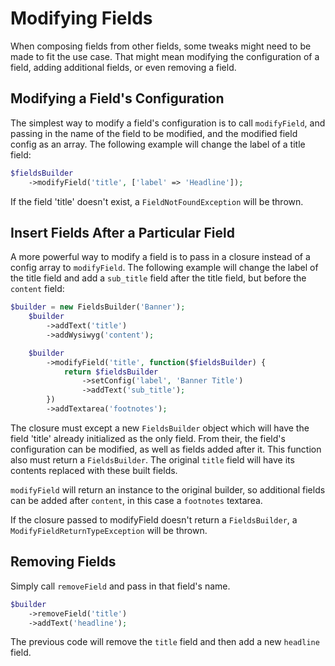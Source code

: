 # Modifying Fields
When composing fields from other fields, some tweaks might need to be made to fit the use case. That might mean modifying the configuration of a field, adding additional fields, or even removing a field.

## Modifying a Field's Configuration
The simplest way to modify a field's configuration is to call `modifyField`, and passing in the name of the field to be modified, and the modified field config as an array. The following example will change the label of a title field:
```php
$fieldsBuilder
    ->modifyField('title', ['label' => 'Headline']);
```
If the field 'title' doesn't exist, a `FieldNotFoundException` will be thrown.

## Insert Fields After a Particular Field
A more powerful way to modify a field is to pass in a closure instead of a config array to `modifyField`. The following example will change the label of the title field and add a `sub_title` field after the title field, but before the `content` field:
```php
$builder = new FieldsBuilder('Banner');
    $builder
        ->addText('title')
        ->addWysiwyg('content');

    $builder
        ->modifyField('title', function($fieldsBuilder) {
            return $fieldsBuilder
                ->setConfig('label', 'Banner Title')
                ->addText('sub_title');
        })
        ->addTextarea('footnotes');
```
The closure must except a new `FieldsBuilder` object which will have the field 'title' already initialized as the only field. From their, the field's configuration can be modified, as well as fields added after it. This function also must return a `FieldsBuilder`. The original `title` field will have its contents replaced with these built fields. 

`modifyField` will return an instance to the original builder, so additional fields can be added after `content`, in this case a `footnotes` textarea.

If the closure passed to modifyField doesn't return a `FieldsBuilder`, a `ModifyFieldReturnTypeException` will be thrown.

## Removing Fields
Simply call `removeField` and pass in that field's name.
```php
$builder
    ->removeField('title')
    ->addText('headline');
```
The previous code will remove the `title` field and then add a new `headline` field.